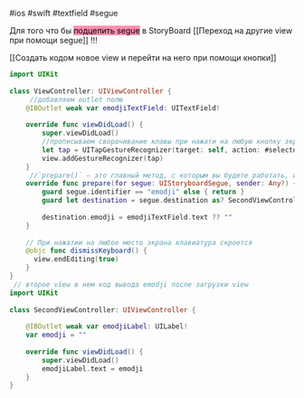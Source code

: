 #ios #swift #textfield #segue

Для того что бы <mark style="background: #FF5582A6;">подцепить segue</mark> в StoryBoard [[Переход на другие view при помощи segue]] !!! 

[[Создать кодом новое view и перейти на него при помощи кнопки]]

```swift
import UIKit
 
class ViewController: UIViewController {
	 //добавляем outlet полю
    @IBOutlet weak var emodjiTextField: UITextField!
 
    override func viewDidLoad() {
        super.viewDidLoad()
        //прописываем сворачивание клавы при нажати на любую кнопку экрана
        let tap = UITapGestureRecognizer(target: self, action: #selector(self.dismissKeyboard))
        view.addGestureRecognizer(tap)
    }
	 //`prepare()` — это главный метод, с которым вы будете работать, используя `segue`.
    override func prepare(for segue: UIStoryboardSegue, sender: Any?) {
        guard segue.identifier == "emodji" else { return }
        guard let destination = segue.destination as? SecondViewController else { return 
																				//destination - пункт назначения - то есть куда отправляем информацию с первого контроллера
        destination.emodji = emodjiTextField.text ?? ""
    }
 
    // При нажатии на любое место экрана клавиатура скроется
    @objc func dismissKeyboard() {
      view.endEditing(true)
    }
}
 // второе view в нем код вывода emodji после загрузки view
import UIKit
 
class SecondViewController: UIViewController {
 
    @IBOutlet weak var emodjiLabel: UILabel!
    var emodji = ""
 
    override func viewDidLoad() {
        super.viewDidLoad()
        emodjiLabel.text = emodji
    }
}
```